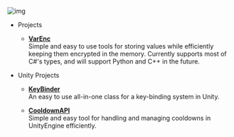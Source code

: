 ![img](https://i.imgur.com/OrZVBIx.png)

- Projects
    - [**VarEnc**](https://github.com/JosepeDev/VarEnc)  
    Simple and easy to use tools for storing values while efficiently keeping them encrypted in the memory.
    Currently supports most of C#'s types, and will support Python and C++ in the future.

- Unity Projects
    - [**KeyBinder**](https://github.com/JosepeDev/KeyBinder)  
    An easy to use all-in-one class for a key-binding system in Unity.  
    
    - [**CooldownAPI**](https://github.com/JosepeDev/CooldownAPI)  
    Simple and easy tool for handling and managing cooldowns in UnityEngine efficiently.

<!--
**JosepeDev/JosepeDev** is a ✨ _special_ ✨ repository because its `README.md` (this file) appears on your GitHub profile.

Here are some ideas to get you started:

- 🔭 I’m currently working on ...
- 🌱 I’m currently learning ...
- 👯 I’m looking to collaborate on ...
- 🤔 I’m looking for help with ...
- 💬 Ask me about ...
- 📫 How to reach me: ...
- 😄 Pronouns: ...
- ⚡ Fun fact: ...
-->
